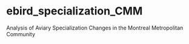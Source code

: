 # ebird_specialization_CMM
Analysis of Aviary Specialization Changes in the Montreal Metropolitan Community
